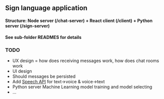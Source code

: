 ## Sign language application
#### Structure: Node server (/chat-server) + React client (/client) + Python server (/sign-server)

#### See sub-folder READMES for details

### TODO
* UX design = how does receiving messages work, how does chat rooms work
* UI design
* Should messages be persisted
* Add [Speech API](https://developer.mozilla.org/en-US/docs/Web/API/Web_Speech_API) for text->voice & voice->text
* Python server Machine Learning model training and model selecting
* ...
